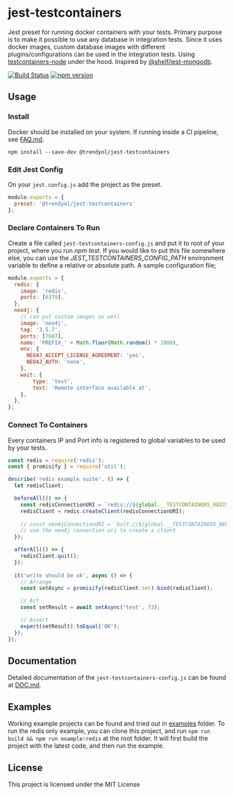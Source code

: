 # jest-testcontainers
Jest preset for running docker containers with your tests. Primary purpose is to make it possible to use any database in integration tests. Since it uses docker images, custom database images with different plugins/configurations can be used in the integration tests. Using [testcontainers-node](https://github.com/testcontainers/testcontainers-node) under the hood. Inspired by [@shelf/jest-mongodb](https://github.com/shelfio/jest-mongodb).

[![Build Status](https://travis-ci.org/Trendyol/jest-testcontainers.svg?branch=master)](https://travis-ci.org/testcontainers/testcontainers-node)
[![npm version](https://badge.fury.io/js/%40trendyol%2Fjest-testcontainers.svg)](https://badge.fury.io/js/%40trendyol%2Fjest-testcontainers)

## Usage
### Install
Docker should be installed on your system. If running inside a CI pipeline, see [FAQ.md](./FAQ.md).

```npm install --save-dev @trendyol/jest-testcontainers```

### Edit Jest Config
On your `jest.config.js` add the project as the preset.

```js
module.exports = {
  preset: '@trendyol/jest-testcontainers'
};
```

### Declare Containers To Run
Create a file called `jest-testcontainers-config.js` and put it to root of your project, where you run *npm test*. If you would like to put this file somewhere else, you can use the *JEST_TESTCONTAINERS_CONFIG_PATH* environment variable to define a relative or absolute path. A sample configuration file;

```js
module.exports = {
  redis: {
    image: 'redis',
    ports: [6379],
  },
  neo4j: { 
    // can put custom images as well
    image: 'neo4j',
    tag: '3.5.7',
    ports: [7687],
    name: 'PREFIX_' + Math.floor(Math.random() * 1000),
    env: {
      NEO4J_ACCEPT_LICENSE_AGREEMENT: 'yes',
      NEO4J_AUTH: 'none',
    },
    wait: {
        type: 'text',
        text: 'Remote interface available at',
    },
  },
};
```

### Connect To Containers
Every containers IP and Port info is registered to global variables to be used by your tests.
```js
const redis = require('redis');
const { promisify } = require('util');

describe('redis example suite', () => {
  let redisClient;

  beforeAll(() => {
    const redisConnectionURI = `redis://${global.__TESTCONTAINERS_REDIS_IP__}:${global.__TESTCONTAINERS_REDIS_PORT_6379__}`;
    redisClient = redis.createClient(redisConnectionURI);
    
    // const neo4jConnectionURI = `bolt://${global.__TESTCONTAINERS_NEO4J_IP__}:${global.__TESTCONTAINERS_NEO4J_PORT_7687__}`;
    // use the neo4j connection uri to create a client
  });

  afterAll(() => {
    redisClient.quit();
  });
  
  it('write should be ok', async () => {
    // Arrange
    const setAsync = promisify(redisClient.set).bind(redisClient);

    // Act
    const setResult = await setAsync('test', 73);

    // Assert
    expect(setResult).toEqual('OK');
  });
});
```

## Documentation
Detailed documentation of the `jest-testcontainers-config.js` can be found at [DOC.md](./DOC.md).

## Examples
Working example projects can be found and tried out in [examples](./examples) folder. To run the redis only example, you can clone this project, and run `npm run build && npm run example:redis` at the root folder. It will first build the project with the latest code, and then run the example.

## License
This project is licensed under the MIT License
